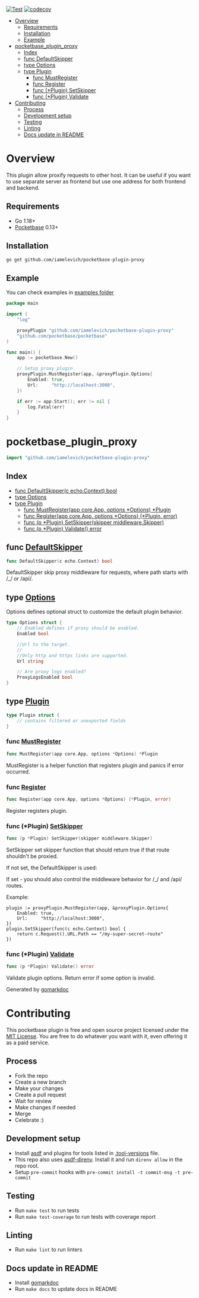 [![Test](https://github.com/iamelevich/pocketbase-plugin-proxy/actions/workflows/test.yml/badge.svg)](https://github.com/iamelevich/pocketbase-plugin-proxy/actions/workflows/test.yml)
[![codecov](https://codecov.io/gh/iamelevich/pocketbase-plugin-proxy/branch/master/graph/badge.svg?token=MAXWWCGHWD)](https://codecov.io/gh/iamelevich/pocketbase-plugin-proxy)

<!-- TOC -->
* [Overview](#overview)
  * [Requirements](#requirements)
  * [Installation](#installation)
  * [Example](#example)
* [pocketbase\_plugin\_proxy](#pocketbasepluginproxy)
  * [Index](#index)
  * [func DefaultSkipper](#func-defaultskipper)
  * [type Options](#type-options)
  * [type Plugin](#type-plugin)
    * [func MustRegister](#func-mustregister)
    * [func Register](#func-register)
    * [func \(\*Plugin\) SetSkipper](#func-plugin-setskipper)
    * [func \(\*Plugin\) Validate](#func-plugin-validate)
* [Contributing](#contributing)
  * [Process](#process)
  * [Development setup](#development-setup)
  * [Testing](#testing)
  * [Linting](#linting)
  * [Docs update in README](#docs-update-in-readme)
<!-- TOC -->

# Overview

This plugin allow proxify requests to other host. It can be useful if you want to use separate server as frontend but use one address for both frontend and backend.

## Requirements

- Go 1.18+
- [Pocketbase](https://github.com/pocketbase/pocketbase) 0.13+

## Installation

```bash
go get github.com/iamelevich/pocketbase-plugin-proxy
```

## Example

You can check examples in [examples folder](/examples)

```go
package main

import (
	"log"

	proxyPlugin "github.com/iamelevich/pocketbase-plugin-proxy"
	"github.com/pocketbase/pocketbase"
)

func main() {
	app := pocketbase.New()

	// Setup proxy plugin
	proxyPlugin.MustRegister(app, &proxyPlugin.Options{
		Enabled: true,
		Url:     "http://localhost:3000",
	})

	if err := app.Start(); err != nil {
		log.Fatal(err)
	}
}
```

<!-- gomarkdoc:embed:start -->

<!-- Code generated by gomarkdoc. DO NOT EDIT -->

# pocketbase\_plugin\_proxy

```go
import "github.com/iamelevich/pocketbase-plugin-proxy"
```

## Index

- [func DefaultSkipper(c echo.Context) bool](<#func-defaultskipper>)
- [type Options](<#type-options>)
- [type Plugin](<#type-plugin>)
  - [func MustRegister(app core.App, options *Options) *Plugin](<#func-mustregister>)
  - [func Register(app core.App, options *Options) (*Plugin, error)](<#func-register>)
  - [func (p *Plugin) SetSkipper(skipper middleware.Skipper)](<#func-plugin-setskipper>)
  - [func (p *Plugin) Validate() error](<#func-plugin-validate>)


## func [DefaultSkipper](<https://github.com/iamelevich/pocketbase-plugin-proxy/blob/master/plugin.go#L18>)

```go
func DefaultSkipper(c echo.Context) bool
```

DefaultSkipper skip proxy middleware for requests, where path starts with /\_/ or /api/.

## type [Options](<https://github.com/iamelevich/pocketbase-plugin-proxy/blob/master/plugin.go#L23-L34>)

Options defines optional struct to customize the default plugin behavior.

```go
type Options struct {
    // Enabled defines if proxy should be enabled.
    Enabled bool

    //Url to the target.
    //
    //Only http and https links are supported.
    Url string

    // Are proxy logs enabled?
    ProxyLogsEnabled bool
}
```

## type [Plugin](<https://github.com/iamelevich/pocketbase-plugin-proxy/blob/master/plugin.go#L36-L48>)

```go
type Plugin struct {
    // contains filtered or unexported fields
}
```

### func [MustRegister](<https://github.com/iamelevich/pocketbase-plugin-proxy/blob/master/plugin.go#L132>)

```go
func MustRegister(app core.App, options *Options) *Plugin
```

MustRegister is a helper function that registers plugin and panics if error occurred.

### func [Register](<https://github.com/iamelevich/pocketbase-plugin-proxy/blob/master/plugin.go#L141>)

```go
func Register(app core.App, options *Options) (*Plugin, error)
```

Register registers plugin.

### func \(\*Plugin\) [SetSkipper](<https://github.com/iamelevich/pocketbase-plugin-proxy/blob/master/plugin.go#L97>)

```go
func (p *Plugin) SetSkipper(skipper middleware.Skipper)
```

SetSkipper set skipper function that should return true if that route shouldn't be proxied.

If not set, the DefaultSkipper is used:

If set \- you should also control the middleware behavior for /\_/ and /api/ routes.

Example:

```
plugin := proxyPlugin.MustRegister(app, &proxyPlugin.Options{
	Enabled: true,
	Url:     "http://localhost:3000",
})
plugin.SetSkipper(func(c echo.Context) bool {
	return c.Request().URL.Path == "/my-super-secret-route"
})
```

### func \(\*Plugin\) [Validate](<https://github.com/iamelevich/pocketbase-plugin-proxy/blob/master/plugin.go#L51>)

```go
func (p *Plugin) Validate() error
```

Validate plugin options. Return error if some option is invalid.



Generated by [gomarkdoc](<https://github.com/princjef/gomarkdoc>)


<!-- gomarkdoc:embed:end -->

# Contributing

This pocketbase plugin is free and open source project licensed under the [MIT License](LICENSE.md).
You are free to do whatever you want with it, even offering it as a paid service.

## Process

- Fork the repo
- Create a new branch
- Make your changes
- Create a pull request
- Wait for review
- Make changes if needed
- Merge
- Celebrate :)

## Development setup

- Install [asdf](https://asdf-vm.com/#/core-manage-asdf-vm) and plugins for tools listed in [.tool-versions](.tool-versions) file.
- This repo also uses [asdf-direnv](https://github.com/asdf-community/asdf-direnv). Install it and run `direnv allow` in the repo root.
- Setup `pre-commit` hooks with `pre-commit install -t commit-msg -t pre-commit`

## Testing

- Run `make test` to run tests
- Run `make test-coverage` to run tests with coverage report

## Linting

- Run `make lint` to run linters

## Docs update in README

- Install [gomarkdoc](https://github.com/princjef/gomarkdoc)
- Run `make docs` to update docs in README
